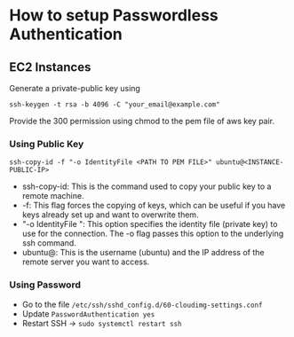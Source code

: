 # How to setup Passwordless Authentication

## EC2 Instances

Generate a private-public key using
```
ssh-keygen -t rsa -b 4096 -C "your_email@example.com"

```

Provide the 300 permission using chmod to the pem file of aws key pair.

### Using Public Key

```
ssh-copy-id -f "-o IdentityFile <PATH TO PEM FILE>" ubuntu@<INSTANCE-PUBLIC-IP>                    

```

- ssh-copy-id: This is the command used to copy your public key to a remote machine.
- -f: This flag forces the copying of keys, which can be useful if you have keys already set up and want to overwrite them.
- "-o IdentityFile <PATH TO PEM FILE>": This option specifies the identity file (private key) to use for the connection. The -o flag passes this option to the underlying ssh command.
- ubuntu@<INSTANCE-IP>: This is the username (ubuntu) and the IP address of the remote server you want to access.

### Using Password 

- Go to the file `/etc/ssh/sshd_config.d/60-cloudimg-settings.conf`
- Update `PasswordAuthentication yes`
- Restart SSH -> `sudo systemctl restart ssh`
